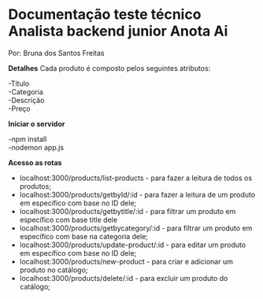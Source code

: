<h1>Documentação teste técnico Analista backend junior Anota Ai</h1>

Por: Bruna dos Santos Freitas

<strong>Detalhes</strong>
Cada produto é composto pelos seguintes atributos:

-Título <br>
-Categoria<br>
-Descrição<br>
-Preço<br>

<strong> Iniciar o servidor </strong>

-npm install <br>
-nodemon app.js
 
<strong> Acesso as rotas </strong>

- localhost:3000/products/list-products - para fazer a leitura de todos os produtos;
- localhost:3000/products/getbyId/:id - para fazer a leitura de um produto em específico com base no ID dele;
- localhost:3000/products/getbytitle/:id - para filtrar um produto em específico com base title dele
- localhost:3000/products/getbycategory/:id - para filtrar um produto em específico com base na categoria dele;
- localhost:3000/products/update-product/:id - para editar um produto em específico com base no ID dele;
- localhost:3000/products/new-product - para criar e adicionar um produto no catálogo;
- localhost:3000/products/delete/:id - para excluir um produto do catálogo;




